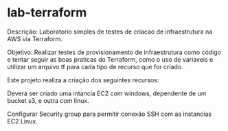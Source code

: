 # lab-terraform

Descrição: Laboratorio simples de testes de criacao de infraestrutura na AWS via Terraform. 

Objetivo: Realizar testes de provisionamento de infraestrutura como código e tentar seguir as boas praticas do Terraform, como o 
uso de variaveis e utilizar um arquivo tf para cada tipo de recurso que for criado. 

Este projeto realiza a criação dos seguintes recursos: 

Deverá ser criado uma intancia EC2 com windows, dependente de um bucket s3, e outra com linux.
	
Configurar Security group para permitir conexão SSH com as instancias EC2 Linux.

